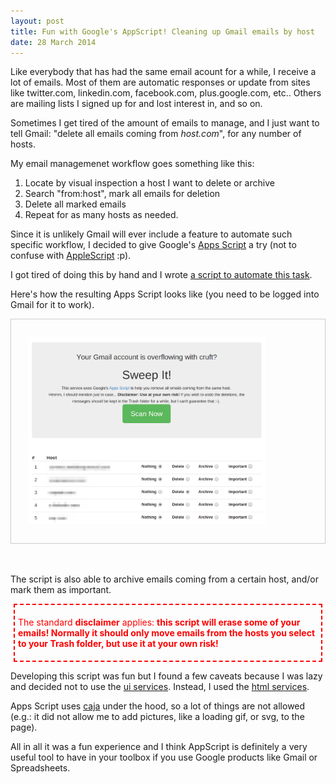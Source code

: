 ```yaml
---
layout: post
title: Fun with Google's AppScript! Cleaning up Gmail emails by host
date: 28 March 2014
---
```


Like everybody that has had the same email acount for a while, I receive
a lot of emails. Most of them are automatic responses or update from
sites like twitter.com, linkedin.com, facebook.com, plus.google.com,
etc.. Others are mailing lists I signed up for and lost interest
in, and so on.

Sometimes I get tired of the amount of emails to manage, and  I just want to tell Gmail: "delete all
emails coming from *host.com*", for any number of hosts.

My email managemenet workflow goes something like this:

1. Locate by visual inspection a host I want to delete or archive
2. Search "from:host", mark all emails for deletion
3. Delete all marked emails
4. Repeat for as many hosts as needed.

Since it is unlikely Gmail will ever include a feature to automate such
specific workflow, I decided to give Google's
[Apps Script](https://developers.google.com/apps-script/) a try (not to
confuse with [AppleScript](http://en.wikipedia.org/wiki/AppleScript) :p).

I got tired of doing this by hand and I wrote [a script to automate this task](https://script.google.com/d/12ONoFC4Cg05GQI1Q1Y8G50AfWk3wvdmkanTryZ6KndbAdt_l7GGYWqBZ/edit?usp=sharing).

Here's how the resulting Apps Script looks like (you need to be logged into
Gmail for it to work).

<div class="align_center" style="padding: 2em; border: 1px solid #ccc;">
  <a href="https://chrome.google.com/webstore/detail/gmail-sweeper/iabmkioocehcfbobkdchdmmidnjjipdn">
    <img style="max-width: 85%;" src="/images/gmail-sweeper.png" title="Gmail Sweeper" alt="Gmail Sweeper Screenshot" />
  </a>
</div>

<br/>
<br/>

The script is also able to archive emails coming from a certain host,
and/or mark them as important.

<div style="color: red; border: 2px dashed red; padding: 5px; margin: 5px;">

The standard <strong>disclaimer</strong> applies: <strong>this script
will erase some of your emails! Normally it should only move emails from
the hosts you select to your Trash folder, but use it at your own
risk!</strong>
</div>


Developing this script was fun but I found a few caveats because I was
lazy and decided not to use the [ui services](https://developers.google.com/apps-script/guides/ui-service).
Instead, I used the [html services](https://developers.google.com/apps-script/execution_web_apps).

Apps Script uses [caja](https://code.google.com/p/google-caja/) under the
hood, so a lot of things are not allowed (e.g.: it did not allow me to
add pictures, like a loading gif, or svg, to the page).

All in all it was a fun experience and I think AppScript is definitely a
very useful tool to have in your toolbox if you use Google products like
Gmail or Spreadsheets.

